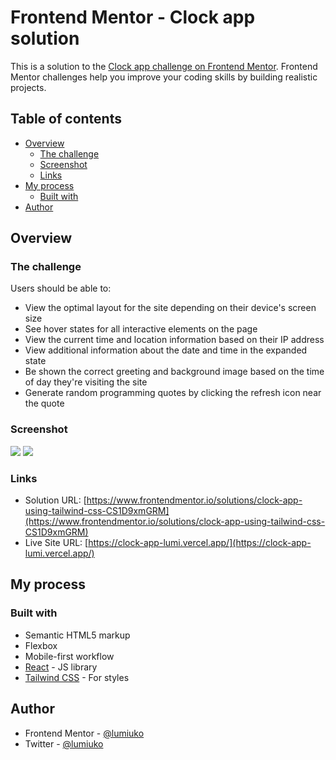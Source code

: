 # Frontend Mentor - Clock app solution

This is a solution to the [Clock app challenge on Frontend Mentor](https://www.frontendmentor.io/challenges/clock-app-LMFaxFwrM). Frontend Mentor challenges help you improve your coding skills by building realistic projects.

## Table of contents

- [Overview](#overview)
  - [The challenge](#the-challenge)
  - [Screenshot](#screenshot)
  - [Links](#links)
- [My process](#my-process)
  - [Built with](#built-with)
- [Author](#author)

## Overview

### The challenge

Users should be able to:

- View the optimal layout for the site depending on their device's screen size
- See hover states for all interactive elements on the page
- View the current time and location information based on their IP address
- View additional information about the date and time in the expanded state
- Be shown the correct greeting and background image based on the time of day they're visiting the site
- Generate random programming quotes by clicking the refresh icon near the quote

### Screenshot

![](https://i.imgur.com/9Rjx2bf.png)
![](https://i.imgur.com/TL8h1w4.png)

### Links

- Solution URL: [https://www.frontendmentor.io/solutions/clock-app-using-tailwind-css-CS1D9xmGRM](https://www.frontendmentor.io/solutions/clock-app-using-tailwind-css-CS1D9xmGRM)
- Live Site URL: [https://clock-app-lumi.vercel.app/](https://clock-app-lumi.vercel.app/)

## My process

### Built with

- Semantic HTML5 markup
- Flexbox
- Mobile-first workflow
- [React](https://react.dev/) - JS library
- [Tailwind CSS](https://tailwindcss.com/) - For styles

## Author

- Frontend Mentor - [@lumiuko](https://www.frontendmentor.io/profile/lumiuko)
- Twitter - [@lumiuko](https://www.twitter.com/lumiuko)
